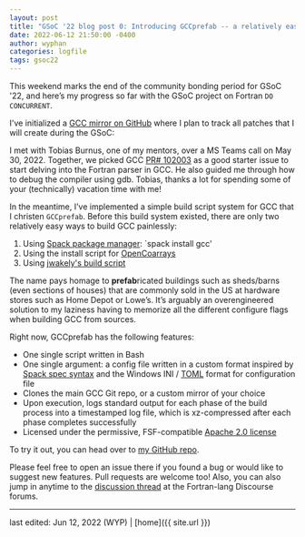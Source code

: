 ```yaml
---
layout: post
title: "GSoC '22 blog post 0: Introducing GCCprefab -- a relatively easy way to build GFortran"
date: 2022-06-12 21:50:00 -0400
author: wyphan
categories: logfile
tags: gsoc22
---
```


This weekend marks the end of the community bonding period for GSoC '22, and here’s my progress so far with the GSoC project on Fortran `DO CONCURRENT`.

I've initialized a [GCC mirror on GitHub][mirror] where I plan to track all patches that I will create during the GSoC:

I met with Tobias Burnus, one of my mentors, over a MS Teams call on May 30, 2022. Together, we picked GCC [PR# 102003][bug] as a good starter issue to start delving into the Fortran parser in GCC. He also guided me through how to debug the compiler using gdb. Tobias, thanks a lot for spending some of your (technically) vacation time with me!

In the meantime, I’ve implemented a simple build script system for GCC that I christen `GCCprefab`. Before this build system existed, there are only two relatively easy ways to build GCC painlessly:

1. Using [Spack package manager][spack]: `spack install gcc'
2. Using the install script for [OpenCoarrays][caf]
3. Using [jwakely's build script][jwakely]

The name pays homage to **prefab**ricated buildings such as sheds/barns (even sections of houses) that are commonly sold in the US at hardware stores such as Home Depot or Lowe’s. It’s arguably an overengineered solution to my laziness having to memorize all the different configure flags when building GCC from sources.

Right now, GCCprefab has the following features:

- One single script written in Bash
- One single argument: a config file written in a custom format inspired by [Spack spec syntax][spec] and the Windows INI / [TOML][toml] format for configuration file
- Clones the main GCC Git repo, or a custom mirror of your choice
- Upon execution, logs standard output for each phase of the build process into a timestamped log file, which is xz-compressed after each phase completes successfully
- Licensed under the permissive, FSF-compatible [Apache 2.0 license][apache]

To try it out, you can head over to [my GitHub repo][gh].

Please feel free to open an issue there if you found a bug or would like to suggest new features. Pull requests are welcome too! Also, you can also jump in anytime to the [discussion thread][forum] at the Fortran-lang Discourse forums.

[mirror]: https://github.com/wyphan/gfortran-do-concurrent
[bug]: https://gcc.gnu.org/bugzilla/show_bug.cgi?id=102003
[spack]: https://spack.io/
[caf]: https://github.com/sourceryinstitute/OpenCoarrays
[jwakely]: https://gist.github.com/jwakely/95b3a790157f55d75e18f577e12b50d7#file-build_gcc_versions-sh
[spec]: https://spack.readthedocs.io/en/latest/basic_usage.html#specs-dependencies
[toml]: https://toml.io/en/
[apache]: https://opensource.org/licenses/Apache-2.0
[gh]: https://github.com/wyphan/gccprefab
[forum]: https://fortran-lang.discourse.group/t/gsoc-2022-accelerating-fortran-do-concurrent-in-gcc/3269

---

last edited: Jun 12, 2022 (WYP) | [home]({{ site.url }})
